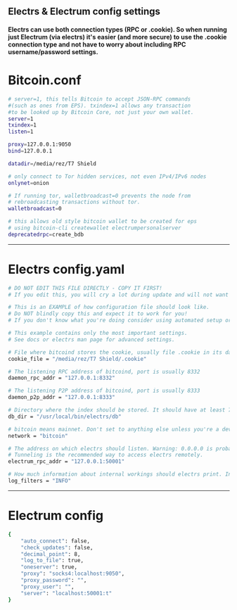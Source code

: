 ## Electrs & Electrum config settings

#### Electrs can use both connection types (RPC or .cookie). So when running just Electrum (via electrs) it's easier (and more secure) to use the .cookie connection type and not have to worry about including RPC username/password settings.

# Bitcoin.conf
```bash copy
# server=1, this tells Bitcoin to accept JSON-RPC commands 
#(such as ones from EPS). txindex=1 allows any transaction 
#to be looked up by Bitcoin Core, not just your own wallet.
server=1
txindex=1
listen=1

proxy=127.0.0.1:9050
bind=127.0.0.1

datadir=/media/rez/T7 Shield

# only connect to Tor hidden services, not even IPv4/IPv6 nodes
onlynet=onion

# If running tor, walletbroadcast=0 prevents the node from 
# rebroadcasting transactions without tor.
walletbroadcast=0

# this allows old style bitcoin wallet to be created for eps 
# using bitcoin-cli createwallet electrumpersonalserver
deprecatedrpc=create_bdb

```

---
# Electrs config.yaml
```bash copy
# DO NOT EDIT THIS FILE DIRECTLY - COPY IT FIRST!
# If you edit this, you will cry a lot during update and will not want to live anymore!

# This is an EXAMPLE of how configuration file should look like.
# Do NOT blindly copy this and expect it to work for you!
# If you don't know what you're doing consider using automated setup or ask an experienced friend.

# This example contains only the most important settings.
# See docs or electrs man page for advanced settings.

# File where bitcoind stores the cookie, usually file .cookie in its datadir
cookie_file = "/media/rez/T7 Shield/.cookie"

# The listening RPC address of bitcoind, port is usually 8332
daemon_rpc_addr = "127.0.0.1:8332"

# The listening P2P address of bitcoind, port is usually 8333
daemon_p2p_addr = "127.0.0.1:8333"

# Directory where the index should be stored. It should have at least 70GB of free space.
db_dir = "/usr/local/bin/electrs/db"

# bitcoin means mainnet. Don't set to anything else unless you're a developer.
network = "bitcoin"

# The address on which electrs should listen. Warning: 0.0.0.0 is probably a bad idea!
# Tunneling is the recommended way to access electrs remotely.
electrum_rpc_addr = "127.0.0.1:50001"

# How much information about internal workings should electrs print. Increase before reporting a bug.
log_filters = "INFO"

```

---
# Electrum config
```bash copy
{
    "auto_connect": false,
    "check_updates": false,
    "decimal_point": 8,
    "log_to_file": true, 
    "oneserver": true,
    "proxy": "socks4:localhost:9050",
    "proxy_password": "",
    "proxy_user": "",
    "server": "localhost:50001:t"
}
```

